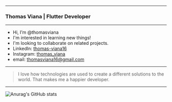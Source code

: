 
------------


### Thomas Viana | **Flutter Developer**  

------------


- Hi, I’m @thomasviana
- I'm interested in learning new things!
- I'm looking to collaborate on related projects.
- LinkedIn: [thomas-viana16](https://www.linkedin.com/in/thomas-viana-646230116/) 
- Instagram:  [thomas_viana](https://www.instagram.com/thomas_viana/)
- email: thomasviana16@gmail.com

------------

> I love how technologies are used to create a different solutions to the world. That makes me a happier developer.

------------



<!---
thomasviana/thomasviana is a ✨ special ✨ repository because its `README.md` (this file) appears on your GitHub profile.
You can click the Preview link to take a look at your changes.
--->

![Anurag's GitHub stats](https://github-readme-stats.vercel.app/api?thomasviana=anuraghazra&hide=contribs,prs)
